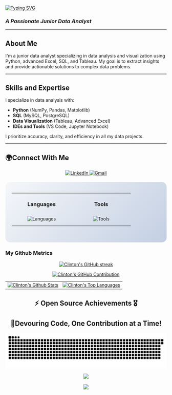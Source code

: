 [![Typing SVG](https://readme-typing-svg.demolab.com?font=Fira+Code&weight=600&size=60&pause=1000&color=55ca27&center=true&width=1100&height=100&lines=%3C+CLINTON+YADE+%2F+%3E)](https://git.io/typing-svg)
### *A Passionate Junior Data Analyst*  
---
 

## About Me  

I'm a junior data analyst specializing in data analysis and visualization using Python, advanced Excel, SQL, and Tableau. My goal is to extract insights and provide actionable solutions to complex data problems.

---

## Skills and Expertise  

I specialize in data analysis with:

- **Python** (NumPy, Pandas, Matplotlib)
- **SQL** (MySQL, PostgreSQL)
- **Data Visualization** (Tableau, Advanced Excel)
- **IDEs and Tools** (VS Code, Jupyter Notebook)

I prioritize accuracy, clarity, and efficiency in all my data projects.

---


  ## 🌍Connect With Me

<div align="center">
  <a href="https://www.linkedin.com/in/clinton-yade-95b01a342/">
    <img src="https://skillicons.dev/icons?i=linkedin" alt="LinkedIn"/>
  </a>
 
  <a href="mailto:yadeclinton20@gmail.com">
    <img src="https://go-skill-icons.vercel.app/api/icons?i=gmail" alt="Gmail"/>
  </a>
</div>



<div style="text-align: center; background: linear-gradient(136deg, #f5f7fa 0%, #c3cfe2 100%); padding: 20px; border-radius: 15px; margin: 20px auto; max-width: 800px;">
<table><tr><td valign="top" width="33%">

### Languages
<div align="center">  
  <img style="margin: 10px" src="https://skillicons.dev/icons?i=python,c,html,css,git&perline=6" alt="Languages" />
</div>
</td><td valign="top" width="33%">


### Tools  
<div align="center">  
  <img style="margin: 10px" src="https://skillicons.dev/icons?i=github,vscode,microsoft exel,mysql,postgres&perline=6" alt="Tools" />
</div>

</td></tr></table>  <br/>

 
</div>

### My Github Metrics


<p align="center">
  <a href="https://github.com/Clinton1029">
    <img src="https://github-readme-streak-stats.herokuapp.com/?user=Clinton1029&theme=default&border=CCCCCC&background=FFFFFF" alt="Clinton's GitHub streak" />
  </a>
</p>

<p align="center">
  <a href="https://github.com/Clinton1029">
    <img src="https://github-profile-summary-cards.vercel.app/api/cards/profile-details?username=Clinton1029&theme=default" alt="Clinton's GitHub Contribution" />
  </a>
</p>

<table align="center">
  <tr>
    <td valign="top">
        <a href="https://github.com/Clinton1029">
            <img alt="Clinton's Github Stats" src="https://denvercoder1-github-readme-stats.vercel.app/api?username=Clinton1029&show_icons=true&count_private=true&theme=default&border_color=CCCCCC&bg_color=FFFFFF&title_color=000000&icon_color=000000" height="192px" width="100%"/>
        </a>
    </td>
    <td valign="top">
        <a href="https://github.com/Clinton1029">
            <img alt="Clinton's Top Languages" src="https://denvercoder1-github-readme-stats.vercel.app/api/top-langs/?username=Clinton1029&langs_count=8&layout=compact&theme=default&border_color=CCCCCC&bg_color=FFFFFF&title_color=000000&icon_color=000000" height="192px" width="100%"/>
        </a>
    </td>
  </tr>
</table>





<h2 align="center"> ⚡ Open Source Achievements 🎖</h2>
<div align="center" style="max-width: 600px; margin: auto;">


## 🐍Devouring Code, One Contribution at a Time!
<!--- Snake Animation -->
![Snake animation](https://github.com/Akarshjha03/Akarshjha03/blob/output/github-snake-dark.svg)

<img src="https://user-images.githubusercontent.com/74038190/212284100-561aa473-3905-4a80-b561-0d28506553ee.gif" width="full">

<p align="center">
     <img src="https://capsule-render.vercel.app/api?type=waving&color=gradient&height=100&section=footer"/>
</p>
